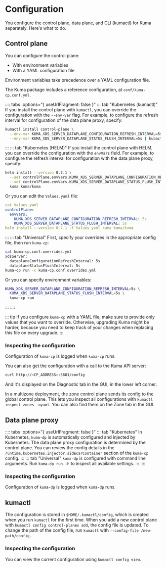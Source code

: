 ---
---
# Configuration

You configure the control plane, data plane, and CLI (kumactl) for Kuma separately. Here's what to do.

## Control plane

You can configure the control plane:
- With environment variables
- With a YAML configuration file

Environment variables take precedence over a YAML configuration file.

The Kuma package includes a reference configuration, at `conf/kuma-cp.conf.yml`.

:::: tabs :options="{ useUrlFragment: false }"
::: tab "Kubernetes (kumactl)"
If you install the control plane with `kumactl`, you can override the configuration with the `--env-var` flag. For example, to configure the refresh interval for configuration of the data plane proxy, specify:
```sh
kumactl install control-plane \
  --env-var KUMA_XDS_SERVER_DATAPLANE_CONFIGURATION_REFRESH_INTERVAL=5s \
  --env-var KUMA_XDS_SERVER_DATAPLANE_STATUS_FLUSH_INTERVAL=5s | kubactl apply -f -
```
:::
::: tab "Kubernetes (HELM)"
If you install the control plane with HELM, you can override the configuration with the `envVars` field. For example, to configure the refresh interval for configuration with the data plane proxy, specify:
```sh
helm install --version 0.7.1 \
  --set controlPlane.envVars.KUMA_XDS_SERVER_DATAPLANE_CONFIGURATION_REFRESH_INTERVAL=5s \
  --set controlPlane.envVars.KUMA_XDS_SERVER_DATAPLANE_STATUS_FLUSH_INTERVAL=5s \
  kuma kuma/kuma
```

Or you can edit the `Values.yaml` file:
```yaml
cat Values.yaml 
controlPlane:
  envVars:
    KUMA_XDS_SERVER_DATAPLANE_CONFIGURATION_REFRESH_INTERVAL: 5s
    KUMA_XDS_SERVER_DATAPLANE_STATUS_FLUSH_INTERVAL: 5s
helm install --version 0.7.1 -f Values.yaml kuma kuma/kuma
```
:::
::: tab "Universal"
First, specify your overrides in the appropriate config file, then run `kuma-cp`:

```sh
cat kuma-cp.conf.overrides.yml
xdsServer:
  dataplaneConfigurationRefreshInterval: 5s
  dataplaneStatusFlushInterval: 5s
kuma-cp run -c kuma-cp.conf.overrides.yml
```

Or you can specify environment variables:

```sh
KUMA_XDS_SERVER_DATAPLANE_CONFIGURATION_REFRESH_INTERVAL=5s \
  KUMA_XDS_SERVER_DATAPLANE_STATUS_FLUSH_INTERVAL=5s \
  kuma-cp run
```
:::
::::

::: tip
If you configure `kuma-cp` with a YAML file, make sure to provide only values that you want to override.
Otherwise, upgrading Kuma might be harder, because you need to keep track of your changes when replacing this file on every upgrade.
:::

### Inspecting the configuration

Configuration of `kuma-cp` is logged when `kuma-cp` runs.

You can also get the configuration with a call to the Kuma API server:
```sh
curl http://<CP_ADDRESS>:5681/config
```
And it's displayed on the Diagnostic tab in the GUI, in the lower left corner.

In a multizone deployment, the zone control plane sends its config to the global control plane. This lets you inspect all configurations with `kumactl inspect zones -oyaml`. You can also find them on the Zone tab in the GUI.

## Data plane proxy

:::: tabs :options="{ useUrlFragment: false }"
::: tab "Kubernetes"
In Kubernetes, `kuma-dp` is automatically configured and injected by Kubernetes.
The data plane proxy configuration is determined by the control plane. You can review the config details in the `runtime.kubernetes.injector.sidecarContainer` section of the `kuma-cp` config.
:::
::: tab "Universal"
`kuma-dp` is configured with command line arguments. Run `kuma-dp run -h` to inspect all available settings.
:::
::::

### Inspecting the configuration

Configuration of `kuma-dp` is logged when `kuma-dp` runs.

## kumactl

The configuration is stored in `$HOME/.kumactl/config`, which is created when you run `kumactl` for the first time. 
When you add a new control plane with `kumactl config control-planes add`, the config file is updated.
To change the path of the config file, run `kumactl` with `--config-file /new-path/config`.

### Inspecting the configuration

You can view the current configuration using `kumactl config view`.
